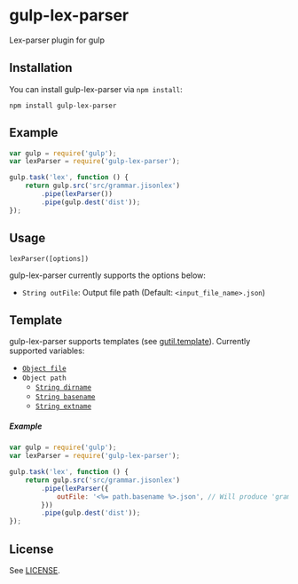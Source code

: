 gulp-lex-parser
===============

Lex-parser plugin for gulp


Installation
------------

You can install gulp-lex-parser via `npm install`:

`npm install gulp-lex-parser`


Example
-------

```javascript
var gulp = require('gulp');
var lexParser = require('gulp-lex-parser');

gulp.task('lex', function () {
    return gulp.src('src/grammar.jisonlex')
        .pipe(lexParser())
        .pipe(gulp.dest('dist'));
});
```


Usage
-----

`lexParser([options])`

gulp-lex-parser currently supports the options below:
 * `String outFile`: Output file path (Default: `<input_file_name>.json`)

Template
--------

gulp-lex-parser supports templates (see [gutil.template](https://github.com/gulpjs/gulp-util#templatestring-data)).
Currently supported variables:

 * [`Object file`](https://github.com/wearefractal/vinyl#file)
 * `Object path`
   * [`String dirname`](http://nodejs.org/api/path.html#path_path_dirname_p)
   * [`String basename`](http://nodejs.org/api/path.html#path_path_basename_p_ext)
   * [`String extname`](http://nodejs.org/api/path.html#path_path_extname_p)

##### Example

```javascript
var gulp = require('gulp');
var lexParser = require('gulp-lex-parser');

gulp.task('lex', function () {
    return gulp.src('src/grammar.jisonlex')
        .pipe(lexParser({
            outFile: '<%= path.basename %>.json', // Will produce 'grammar.json
        }))
        .pipe(gulp.dest('dist'));
});
```
 
License
-------

See [LICENSE](https://github.com/danilo-valente/gulp-lex-parser/blob/master/LICENSE).